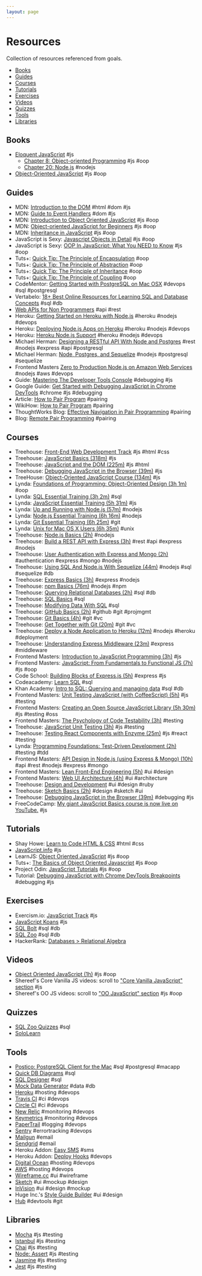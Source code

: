 ```yaml
---
layout: page
---
```


# Resources

Collection of resources referenced from goals.

<!-- TOC depthFrom:2 depthTo:6 withLinks:1 updateOnSave:1 orderedList:0 -->

- [Books](#books)
- [Guides](#guides)
- [Courses](#courses)
- [Tutorials](#tutorials)
- [Exercises](#exercises)
- [Videos](#videos)
- [Quizzes](#quizzes)
- [Tools](#tools)
- [Libraries](#libraries)

<!-- /TOC -->

## Books

- [Eloquent JavaScript](http://eloquentjavascript.net) #js
  - [Chapter 8: Object-oriented Programming](http://eloquentjavascript.net/1st_edition/chapter8.html) #js #oop
  - [Chapter 20: Node.js](http://eloquentjavascript.net/20_node.html) #nodejs
- [Object-Oriented JavaScript](ftp://ftp.micronet-rostov.ru/linux-support/books/programming/JavaScript/[Packt]%20-%20Object-Oriented%20JavaScript%20-%20[Stefanov].pdf) #js #oop

## Guides

- MDN: [Introduction to the DOM](https://developer.mozilla.org/en-US/docs/Web/API/Document_Object_Model/Introduction) #html #dom #js
- MDN: [Guide to Event Handlers](https://developer.mozilla.org/en-US/docs/Web/Guide/Events/Event_handlers) #dom #js
- MDN: [Introduction to Object Oriented JavaScript](https://developer.mozilla.org/ms/docs/Web/JavaScript/Introduction_to_Object-Oriented_JavaScript) #js #oop
- MDN: [Object-oriented JavaScript for Beginners](https://developer.mozilla.org/en-US/docs/Learn/JavaScript/Objects/Object-oriented_JS) #js #oop
- MDN: [Inheritance in JavaScript](https://developer.mozilla.org/en-US/docs/Learn/JavaScript/Objects/Inheritance) #js #oop
- JavaScript is Sexy: [Javascript Objects in Detail](http://javascriptissexy.com/javascript-objects-in-detail/) #js #oop
- JavaScript is Sexy: [OOP In JavaScript: What You NEED to Know](http://javascriptissexy.com/oop-in-javascript-what-you-need-to-know/) #js #oop
- Tuts+: [Quick Tip: The Principle of Encapsulation](https://gamedevelopment.tutsplus.com/tutorials/quick-tip-the-oop-principle-of-encapsulation--gamedev-2187) #oop
- Tuts+: [Quick Tip: The Principle of Abstraction](https://gamedevelopment.tutsplus.com/tutorials/quick-tip-the-oop-principle-of-abstraction--gamedev-2386) #oop
- Tuts+: [Quick Tip: The Principle of Inheritance](https://gamedevelopment.tutsplus.com/tutorials/quick-tip-the-oop-principle-of-inheritance--gamedev-2536) #oop
- Tuts+: [Quick Tip: The Principle of Coupling](https://gamedevelopment.tutsplus.com/tutorials/quick-tip-the-oop-principle-of-coupling--gamedev-1935) #oop
- CodeMentor:  [Getting Started with PostgreSQL on Mac OSX](https://www.codementor.io/devops/tutorial/getting-started-postgresql-server-mac-osx) #devops #sql #postgresql
- Vertabelo: [18+ Best Online Resources for Learning SQL and Database Concepts](https://academy.vertabelo.com/blog/18-best-online-resources-for-learning-sql-and-database-concepts/) #sql #db
- [Web APIs for Non Programmers](https://schoolofdata.org/2013/11/18/web-apis-for-non-programmers/) #api #rest
- Heroku: [Getting Started on Heroku with Node.js](https://devcenter.heroku.com/articles/getting-started-with-nodejs) #heroku #nodejs #devops
- Heroku: [Deploying Node.js Apps on Heroku](https://devcenter.heroku.com/articles/deploying-nodejs) #heroku #nodejs #devops
- Heroku: [Heroku Node.js Support](https://devcenter.heroku.com/articles/nodejs-support) #heroku #nodejs #devops
- Michael Herman: [Designing a RESTful API With Node and Postgres](http://mherman.org/blog/2016/03/13/designing-a-restful-api-with-node-and-postgres/) #rest #nodejs #express #api #postgresql
- Michael Herman: [Node, Postgres, and Sequelize](http://mherman.org/blog/2015/10/22/node-postgres-sequelize/) #nodejs #postgresql #sequelize
- Frontend Masters [Zero to Production Node.js on Amazon Web Services](https://frontendmasters.com/courses/production-node-aws/) #nodejs #aws #devops
- Guide: [Mastering The Developer Tools Console](http://blog.teamtreehouse.com/mastering-developer-tools-console) #debugging #js
- Google Guide: [Get Started with Debugging JavaScript in Chrome DevTools](https://developers.google.com/web/tools/chrome-devtools/javascript/) #chrome #js #debugging
- Article: [How to Pair Program](https://medium.com/@dickeyxxx/how-to-pair-program-d6741077e513) #pairing
- WikiHow: [How to Pair Program](http://www.wikihow.com/Pair-Program) #pairing
- ThoughtWorks Blog: [Effective Navigation in Pair Programming](https://www.thoughtworks.com/insights/blog/effective-navigation-in-pair-programming) #pairing
- Blog: [Remote Pair Programming](http://remotepairprogramming.com/) #pairing

## Courses

- Treehouse: [Front-End Web Development Track](https://teamtreehouse.com/tracks/front-end-web-development) #js #html #css
- Treehouse: [JavaScript Basics (318m)](https://teamtreehouse.com/library/javascript-basics) #js
- Treehouse: [JavaScript and the DOM (225m)](https://teamtreehouse.com/library/javascript-and-the-dom-2) #js #html
- Treehouse: [Debugging JavaScript in the Browser (39m)](https://teamtreehouse.com/library/debugging-javascript-in-the-browser) #js
- TreeHouse: [Object-Oriented JavaScript Course (134m)](https://teamtreehouse.com/library/objectoriented-javascript) #js
- Lynda: [Foundations of Programming: Object-Oriented Design (3h 1m)](https://www.lynda.com/Java-tutorials/Foundations-Programming-Object-Oriented-Design/96949-2.html) #oop
- Lynda: [SQL Essential Training (3h 2m)](https://www.lynda.com/SQL-tutorials/SQL-Essential-Training/139988-2.html) #sql
- Lynda: [JavaScript Essential Training (5h 31m)](https://www.lynda.com/JavaScript-tutorials/JavaScript-Essential-Training/81266-2.html) #js
- Lynda: [Up and Running with Node.js (57m)](https://www.lynda.com/Node-js-tutorials/Up-Running-Node-js/370605-2.html) #nodejs
- Lynda: [Node.js Essential Training (6h 16m)](https://www.lynda.com/Node-js-tutorials/Node-js-Essential-Training/417077-2.html) #nodejs
- Lynda: [Git Essential Training (6h 25m)](https://www.lynda.com/Git-tutorials/Git-Essential-Training/100222-2.html) #git
- Lynda: [Unix for Mac OS X Users (6h 35m)](https://www.lynda.com/Mac-OS-X-10-6-tutorials/Unix-for-Mac-OS-X-Users/78546-2.html) #unix
- Treehouse: [Node.js Basics (2h)](https://teamtreehouse.com/library/nodejs-basics-2) #nodejs
- Treehouse: [Build a REST API with Express (3h)](https://teamtreehouse.com/library/build-a-rest-api-with-express) #rest #api #express #nodejs
- Treehouse: [User Authentication with Express and Mongo (2h)](https://teamtreehouse.com/library/user-authentication-with-express-and-mongo) #authentication #express #mongo #nodejs
- Treehouse: [Using SQL And Node.js With Sequelize (44m)](https://teamtreehouse.com/library/using-sql-and-nodejs-with-sequelize) #nodejs #sql #sequelize #db
- Treehouse: [Express Basics (3h)](https://teamtreehouse.com/library/express-basics) #express #nodejs
- Treehouse: [npm Basics (76m)](https://teamtreehouse.com/library/npm-basics) #nodejs #npm
- Treehouse: [Querying Relational Databases (2h)](https://teamtreehouse.com/library/querying-relational-databases) #sql #db
- Treehouse: [SQL Basics](https://teamtreehouse.com/library/sql-basics) #sql
- Treehouse: [Modifying Data With SQL](https://teamtreehouse.com/library/modifying-data-with-sql) #sql
- Treehouse: [GitHub Basics (2h)](https://teamtreehouse.com/library/github-basics) #github #git #projmgmt
- Treehouse: [Git Basics (4h)](https://teamtreehouse.com/library/git-basics) #git #vc
- Treehouse: [Get Together with Git (20m)](https://teamtreehouse.com/library/get-together-with-git) #git #vc
- Treehouse: [Deploy a Node Application to Heroku (12m)](https://teamtreehouse.com/library/deploy-a-node-application-to-heroku) #nodejs #heroku #deployment
- Treehouse: [Understanding Express Middleware (23m)](https://teamtreehouse.com/library/understanding-express-middleware-2) #express #middleware
- Frontend Masters: [Introduction to JavaScript Programming (3h)](https://frontendmasters.com/courses/javascript-basics/) #js
- Frontend Masters: [JavaScript: From Fundamentals to Functional JS (7h)](https://frontendmasters.com/courses/js-fundamentals-to-functional/) #js #oop
- Code School: [Building Blocks of Express.js (5h)](https://www.codeschool.com/courses/building-blocks-of-express-js) #express #js
- Codeacademy: [Learn SQL](https://www.codecademy.com/learn/learn-sql) #sql
- Khan Academy: [Intro to SQL: Querying and managing data](https://www.khanacademy.org/computing/computer-programming/sql) #sql #db
- Frontend Masters: [Unit Testing JavaScript (with CoffeeScript) (5h)](https://frontendmasters.com/courses/unit-testing-javascript/) #js #testing
- Frontend Masters: [Creating an Open Source JavaScript Library (5h 30m)](https://frontendmasters.com/courses/open-source/) #js #testing #oss
- Frontend Masters: [The Psychology of Code Testability (3h)](https://frontendmasters.com/courses/angularjs-and-code-testability/) #testing
- Treehouse: [JavaScript Unit Testing (3h)](https://teamtreehouse.com/library/javascript-unit-testing) #js #testing
- Treehouse: [Testing React Components with Enzyme (25m)](https://teamtreehouse.com/library/testing-react-components-with-enzyme-2) #js #react #testing
- Lynda: [Programming Foundations: Test-Driven Development (2h)](https://www.lynda.com/Developer-Programming-Foundations-tutorials/Foundations-Programming-Test-Driven-Development/124398-2.html) #testing #tdd
- Frontend Masters: [API Design in Node.js (using Express & Mongo) (10h)](https://frontendmasters.com/courses/api-design-nodejs/) #api #rest #nodejs #express #mongo
- Frontend Masters: [Lean Front-End Engineering (5h)](https://frontendmasters.com/courses/lean-front-end-engineering/) #ui #design
- Frontend Masters: [Web UI Architecture (4h)](https://frontendmasters.com/courses/web-ui-architecture/) #ui #architecture
- Treehouse: [Design and Development](https://teamtreehouse.com/library/design-and-development) #ui #design #ruby
- Treehouse: [Sketch Basics (2h)](https://teamtreehouse.com/library/sketch-basics) #design #sketch #ui
- Treehouse: [Debugging JavaScript in the Browser (39m)](https://teamtreehouse.com/library/debugging-javascript-in-the-browser) #debugging #js
- FreeCodeCamp: [My giant JavaScript Basics course is now live on YouTube.](https://medium.freecodecamp.com/my-giant-javascript-basics-course-is-now-live-on-youtube-and-its-100-free-9020a21bbc27) #js

## Tutorials

- Shay Howe: [Learn to Code HTML & CSS](http://learn.shayhowe.com/html-css/) #html #css
- [JavaScript.info](https://javascript.info/) #js
- LearnJS: [Object Oriented JavaScript](https://www.learn-js.org/en/Object_Oriented_JavaScript) #js #oop
- Tuts+: [The Basics of Object Oriented Javascript](https://code.tutsplus.com/tutorials/the-basics-of-object-oriented-javascript--net-7670) #js #oop
- Project Odin: [JavaScript Tutorials](https://github.com/TheOdinProject/curriculum/tree/master/javascript) #js #oop
- Tutorial: [Debugging JavaScript with Chrome DevTools Breakpoints](https://scotch.io/tutorials/debugging-javascript-with-chrome-devtools-breakpoints) #debugging #js

## Exercises

- Exercism.io: [JavaScript Track](http://exercism.io/languages/javascript/about) #js
- [JavaScript Koans](https://github.com/mrdavidlaing/javascript-koans) #js
- [SQL Bolt](https://sqlbolt.com/) #sql #db
- [SQL Zoo](http://sqlzoo.net/) #sql #db
- HackerRank: [Databases > Relational Algebra](https://www.hackerrank.com/domains/databases/relational-algebra)

## Videos

- [Object Oriented JavaScript (1h)](https://www.youtube.com/watch?v=O8wwnhdkPE4) #js #oop
- Shereef's Core Vanilla JS videos: scroll to ["Core Vanilla JavaScript" section](https://shereef.wistia.com/projects/fwy60ilf20) #js
- Shereef's OO JS videos: scroll to ["OO JavaScript" section](https://shereef.wistia.com/projects/fwy60ilf20) #js #oop

## Quizzes

- [SQL Zoo Quizzes](http://sqlzoo.net/wiki/Tutorial_Quizzes) #sql
- [SoloLearn](https://www.sololearn.com/)

## Tools

- [Postico: PostgreSQL Client for the Mac](https://eggerapps.at/postico/) #sql #postgresql #macapp
- [Quick DB Diagrams](https://app.quickdatabasediagrams.com/) #sql
- [SQL Designer](http://sql.apps.learnersguild.org/) #sql
- [Mock Data Generator](https://www.mockaroo.com/) #data #db
- [Heroku](https://www.heroku.com/) #hosting #devops
- [Travis CI](https://travis-ci.org/) #ci #devops
- [Circle CI](https://circleci.com) #ci #devops
- [New Relic](https://newrelic.com/) #monitoring #devops
- [Keymetrics](https://keymetrics.io/) #monitoring #devops
- [PaperTrail](https://papertrailapp.com/) #logging #devops
- [Sentry](https://sentry.io/welcome/) #errortracking #devops
- [Mailgun](https://www.mailgun.com/) #email
- [Sendgrid](https://sendgrid.com/) #email
- Heroku Addon: [Easy SMS](https://elements.heroku.com/addons/easysms) #sms
- Heroku Addon: [Deploy Hooks](https://elements.heroku.com/addons/deployhooks) #devops
- [Digital Ocean](https://www.digitalocean.com/) #hosting #devops
- [AWS](https://aws.amazon.com/) #hosting #devops
- [Wireframe.cc](https://wireframe.cc/) #ui #wireframe
- [Sketch](https://www.sketchapp.com/) #ui #mockup #design
- [InVision](https://www.invisionapp.com/) #ui #design #mockup
- Huge Inc.'s [Style Guide Builder](https://hugeinc.github.io/styleguide/) #ui #design
- [Hub](https://hub.github.com/) #devtools #git

## Libraries

- [Mocha](https://mochajs.org/) #js #testing
- [Istanbul](https://istanbul.js.org/) #js #testing
- [Chai](http://chaijs.com/) #js #testing
- [Node: Assert](https://nodejs.org/api/assert.html) #js #testing
- [Jasmine](https://jasmine.github.io/) #js #testing
- [Jest](https://facebook.github.io/jest/) #js #testing
